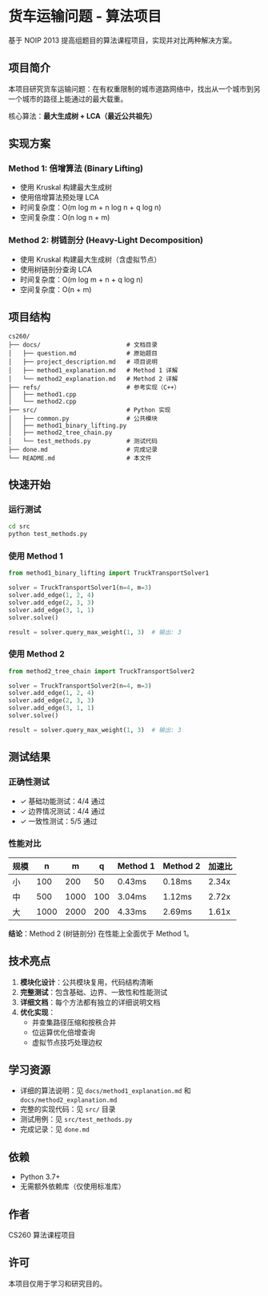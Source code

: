 # 货车运输问题 - 算法项目

基于 NOIP 2013 提高组题目的算法课程项目，实现并对比两种解决方案。

## 项目简介

本项目研究货车运输问题：在有权重限制的城市道路网络中，找出从一个城市到另一个城市的路径上能通过的最大载重。

核心算法：**最大生成树 + LCA（最近公共祖先）**

## 实现方案

### Method 1: 倍增算法 (Binary Lifting)
- 使用 Kruskal 构建最大生成树
- 使用倍增算法预处理 LCA
- 时间复杂度：O(m log m + n log n + q log n)
- 空间复杂度：O(n log n + m)

### Method 2: 树链剖分 (Heavy-Light Decomposition)
- 使用 Kruskal 构建最大生成树（含虚拟节点）
- 使用树链剖分查询 LCA
- 时间复杂度：O(m log m + n + q log n)
- 空间复杂度：O(n + m)

## 项目结构

```
cs260/
├── docs/                        # 文档目录
│   ├── question.md              # 原始题目
│   ├── project_description.md   # 项目说明
│   ├── method1_explanation.md   # Method 1 详解
│   └── method2_explanation.md   # Method 2 详解
├── refs/                        # 参考实现（C++）
│   ├── method1.cpp
│   └── method2.cpp
├── src/                         # Python 实现
│   ├── common.py                # 公共模块
│   ├── method1_binary_lifting.py
│   ├── method2_tree_chain.py
│   └── test_methods.py          # 测试代码
├── done.md                      # 完成记录
└── README.md                    # 本文件
```

## 快速开始

### 运行测试
```bash
cd src
python test_methods.py
```

### 使用 Method 1
```python
from method1_binary_lifting import TruckTransportSolver1

solver = TruckTransportSolver1(n=4, m=3)
solver.add_edge(1, 2, 4)
solver.add_edge(2, 3, 3)
solver.add_edge(3, 1, 1)
solver.solve()

result = solver.query_max_weight(1, 3)  # 输出: 3
```

### 使用 Method 2
```python
from method2_tree_chain import TruckTransportSolver2

solver = TruckTransportSolver2(n=4, m=3)
solver.add_edge(1, 2, 4)
solver.add_edge(2, 3, 3)
solver.add_edge(3, 1, 1)
solver.solve()

result = solver.query_max_weight(1, 3)  # 输出: 3
```

## 测试结果

### 正确性测试
- ✓ 基础功能测试：4/4 通过
- ✓ 边界情况测试：4/4 通过
- ✓ 一致性测试：5/5 通过

### 性能对比

| 规模 | n | m | q | Method 1 | Method 2 | 加速比 |
|------|---|---|---|----------|----------|--------|
| 小 | 100 | 200 | 50 | 0.43ms | 0.18ms | 2.34x |
| 中 | 500 | 1000 | 100 | 3.04ms | 1.12ms | 2.72x |
| 大 | 1000 | 2000 | 200 | 4.33ms | 2.69ms | 1.61x |

**结论**：Method 2 (树链剖分) 在性能上全面优于 Method 1。

## 技术亮点

1. **模块化设计**：公共模块复用，代码结构清晰
2. **完整测试**：包含基础、边界、一致性和性能测试
3. **详细文档**：每个方法都有独立的详细说明文档
4. **优化实现**：
   - 并查集路径压缩和按秩合并
   - 位运算优化倍增查询
   - 虚拟节点技巧处理边权

## 学习资源

- 详细的算法说明：见 `docs/method1_explanation.md` 和 `docs/method2_explanation.md`
- 完整的实现代码：见 `src/` 目录
- 测试用例：见 `src/test_methods.py`
- 完成记录：见 `done.md`

## 依赖

- Python 3.7+
- 无需额外依赖库（仅使用标准库）

## 作者

CS260 算法课程项目

## 许可

本项目仅用于学习和研究目的。

